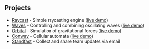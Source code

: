 ## Projects

- [Raycast](https://github.com/ahuth/raycast) - Simple raycasting engine ([live demo](https://ahuth.github.io/raycast))
- [Waves](https://github.com/ahuth/waves) - Controlling and combining oscillating waves ([live demo](https://ahuth.github.io/waves))
- [Orbital](https://github.com/ahuth/orbital) - Simulation of gravitational forces ([live demo](https://ahuth.github.io/orbital))
- [Conway](https://github.com/ahuth/conway) - Cellular automata ([live demo](https://ahuth.github.io/conway))
- [Standfast](https://github.com/ahuth/standfast) - Collect and share team updates via email
